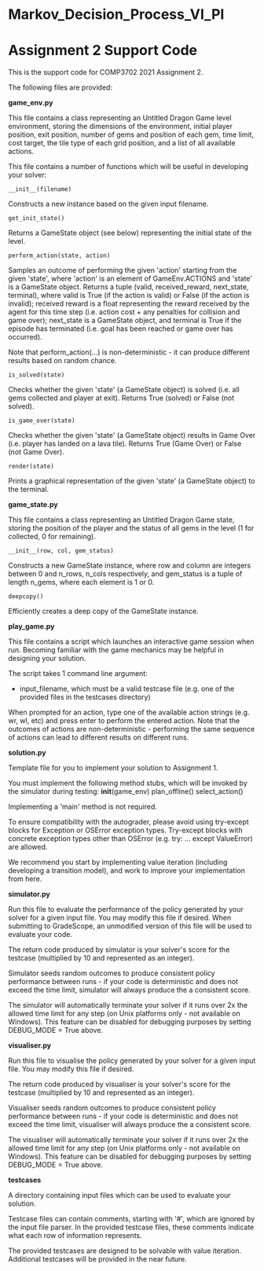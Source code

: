 # Markov_Decision_Process_VI_PI
# Assignment 2 Support Code

This is the support code for COMP3702 2021 Assignment 2.

The following files are provided:

**game_env.py**

This file contains a class representing an Untitled Dragon Game level environment, storing the dimensions of the
environment, initial player position, exit position, number of gems and position of each gem, time limit, cost target,
the tile type of each grid position, and a list of all available actions.

This file contains a number of functions which will be useful in developing your solver:

~~~~~
__init__(filename)
~~~~~
Constructs a new instance based on the given input filename.


~~~~~
get_init_state()
~~~~~
Returns a GameState object (see below) representing the initial state of the level.


~~~~~
perform_action(state, action)
~~~~~
Samples an outcome of performing the given 'action' starting from the given 'state', where 'action' is an element of
GameEnv.ACTIONS and 'state' is a GameState object. Returns a tuple (valid, received_reward, next_state, terminal), where
valid is True (if the action is valid) or False (if the action is invalid); received reward is a float representing the
reward received by the agent for this time step (i.e. action cost + any penalties for collision and game over);
next_state is a GameState object, and terminal is True if the episode has terminated (i.e. goal has been reached or game
over has occurred).

Note that perform_action(...) is non-deterministic - it can produce different results based on random chance.

~~~~~
is_solved(state)
~~~~~
Checks whether the given 'state' (a GameState object) is solved (i.e. all gems collected and player at exit). Returns
True (solved) or False (not solved).


~~~~~
is_game_over(state)
~~~~~
Checks whether the given 'state' (a GameState object) results in Game Over (i.e. player has landed on a lava tile).
Returns True (Game Over) or False (not Game Over).


~~~~~
render(state)
~~~~~
Prints a graphical representation of the given 'state' (a GameState object) to the terminal.


**game_state.py**

This file contains a class representing an Untitled Dragon Game state, storing the position of the player and the status
of all gems in the level (1 for collected, 0 for remaining).

~~~~~
__init__(row, col, gem_status)
~~~~~
Constructs a new GameState instance, where row and column are integers between 0 and n_rows, n_cols respectively, and
gem_status is a tuple of length n_gems, where each element is 1 or 0.

~~~~~
deepcopy()
~~~~~
Efficiently creates a deep copy of the GameState instance.


**play_game.py**

This file contains a script which launches an interactive game session when run. Becoming familiar with the game
mechanics may be helpful in designing your solution.

The script takes 1 command line argument:
- input_filename, which must be a valid testcase file (e.g. one of the provided files in the testcases directory)

When prompted for an action, type one of the available action strings (e.g. wr, wl, etc) and press enter to perform the
entered action. Note that the outcomes of actions are non-deterministic - performing the same sequence of actions can
lead to different results on different runs.


**solution.py**

Template file for you to implement your solution to Assignment 1.

You must implement the following method stubs, which will be invoked by the simulator during testing:
    __init__(game_env)
    plan_offline()
    select_action()

Implementing a 'main' method is not required.
    
To ensure compatibility with the autograder, please avoid using try-except blocks for Exception or OSError exception
types. Try-except blocks with concrete exception types other than OSError (e.g. try: ... except ValueError) are allowed.

We recommend you start by implementing value iteration (including developing a transition model), and work to improve
your implementation from here.


**simulator.py**

Run this file to evaluate the performance of the policy generated by your solver for a given input file. You may modify
this file if desired. When submitting to GradeScope, an unmodified version of this file will be used to evaluate your
code.

The return code produced by simulator is your solver's score for the testcase (multiplied by 10 and represented as an
integer).

Simulator seeds random outcomes to produce consistent policy performance between runs - if your code is deterministic
and does not exceed the time limit, simulator will always produce the a consistent score.

The simulator will automatically terminate your solver if it runs over 2x the allowed time limit for any step (on Unix
platforms only - not available on Windows). This feature can be disabled for debugging purposes by setting
DEBUG_MODE = True above.


**visualiser.py**

Run this file to visualise the policy generated by your solver for a given input file. You may modify this file if
desired.

The return code produced by visualiser is your solver's score for the testcase (multiplied by 10 and represented as an
integer).

Visualiser seeds random outcomes to produce consistent policy performance between runs - if your code is deterministic
and does not exceed the time limit, visualiser will always produce the a consistent score.

The visualiser will automatically terminate your solver if it runs over 2x the allowed time limit for any step (on Unix
platforms only - not available on Windows). This feature can be disabled for debugging purposes by setting
DEBUG_MODE = True above.


**testcases**

A directory containing input files which can be used to evaluate your solution.

Testcase files can contain comments, starting with '#', which are ignored by the input file parser. In the provided
testcase files, these comments indicate what each row of information represents.

The provided testcases are designed to be solvable with value iteration. Additional testcases will be provided in the
near future.
